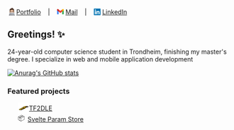<div style="display: flex; align-items: center; gap: 1rem;">
  <a href="https://edvardsen.dev" style="display: flex; align-items:center;">
    <img src="./assets/memoji-computer.png" alt="memoji" width="20" height="20" />Portfolio
  </a>
  |
  <a href="mailto:joakimedvardsen2000@gmail.com" style="display: flex; align-items: center;">
    <img src="./assets/gmail-logo.png" alt="gmail logo" width="15" height="12" style="margin-right: 0.25rem" />Mail
  </a>
  |
  <a href="" style="display: flex; align-items: center;">
    <img src="./assets/linkedin-logo.png" alt="LinkedIn logo" width="15" height="15" style="margin-right: 0.25rem">
    LinkedIn
  </a>
</div>

## Greetings! ✨

24-year-old computer science student in Trondheim, finishing my master's degree. I specialize in web and mobile application development

[![Anurag's GitHub stats](https://github-readme-stats.vercel.app/api?username=jKm00&hide=contribs&show_icons=true&theme=dark)](https://github.com/anuraghazra/github-readme-stats)

### Featured projects

<ul style="list-style-type: disc;">
  <li style="display: flex; align-items: center;">
    <img src="./assets/scout-scattergun.png" alt="tf2 logo" width="25" height="25">
    <a href="https://tf2dle.com">TF2DLE</a>
  </li>
  <li style="display: flex; align-items: center; gap: 0.4rem">
    📦
    <a href="https://svelte-param-store.vercel.app/">Svelte Param Store</a>
  </li>
</ul>
